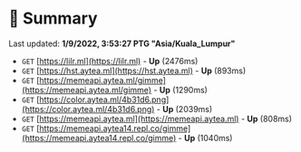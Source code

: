 # 📖 Summary
Last updated: **1/9/2022, 3:53:27 PTG "Asia/Kuala_Lumpur"**

- `GET` [https://lilr.ml](https://lilr.ml) - **Up** (2476ms)
- `GET` [https://hst.aytea.ml](https://hst.aytea.ml) - **Up** (893ms)
- `GET` [https://memeapi.aytea.ml/gimme](https://memeapi.aytea.ml/gimme) - **Up** (1290ms)
- `GET` [https://color.aytea.ml/4b31d6.png](https://color.aytea.ml/4b31d6.png) - **Up** (2039ms)
- `GET` [https://memeapi.aytea.ml](https://memeapi.aytea.ml) - **Up** (808ms)
- `GET` [https://memeapi.aytea14.repl.co/gimme](https://memeapi.aytea14.repl.co/gimme) - **Up** (1040ms)
